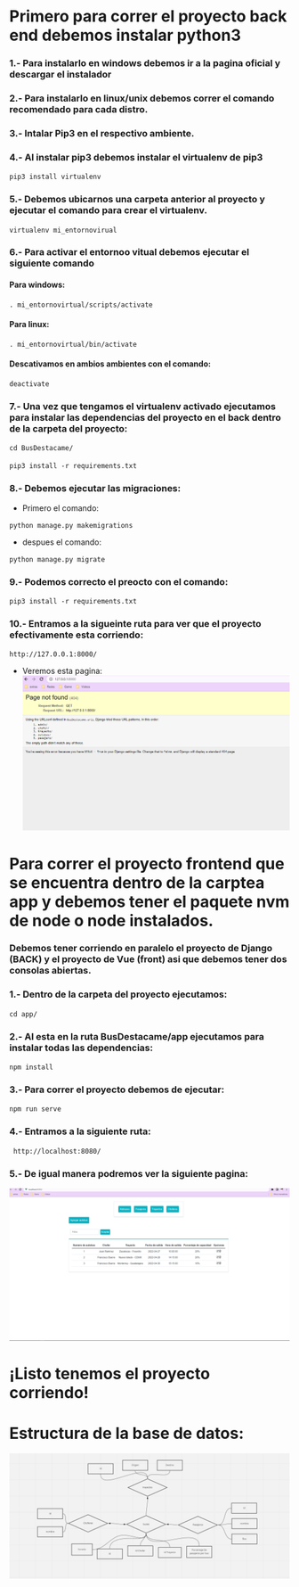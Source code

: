 #
# Primero para correr el proyecto back end debemos instalar python3

### 1.- Para instalarlo en windows debemos ir a la pagina oficial y descargar el instalador
### 2.- Para instalarlo en linux/unix debemos correr el comando recomendado para cada distro.
### 3.- Intalar Pip3 en el respectivo ambiente.

### 4.- Al instalar pip3 debemos instalar el virtualenv de pip3
```
pip3 install virtualenv
```
### 5.- Debemos ubicarnos una carpeta anterior al proyecto y ejecutar el comando para crear el virtualenv.
```
virtualenv mi_entornovirual
```
### 6.- Para activar el entornoo vitual debemos ejecutar el siguiente comando
#### Para windows:
```
. mi_entornovirtual/scripts/activate
```
#### Para linux:
```
. mi_entornovirtual/bin/activate
```
#### Descativamos en ambios ambientes con el comando:
```
deactivate
```
### 7.- Una vez que tengamos el virtualenv activado ejecutamos para instalar las dependencias del proyecto en el back dentro de la carpeta del proyecto:
```
cd BusDestacame/

pip3 install -r requirements.txt
```
### 8.- Debemos ejecutar las migraciones:
- Primero el comando:
```
python manage.py makemigrations
```
- despues el comando:
```
python manage.py migrate
```

### 9.- Podemos correcto el preocto con el comando:
```
pip3 install -r requirements.txt
```
 ### 10.- Entramos a la sigueinte ruta para ver que el proyecto efectivamente esta corriendo:
```
http://127.0.0.1:8000/
```
- Veremos esta pagina:
![Image text](DocsImg/dajngo-corriendo.png)
#
# Para correr el proyecto frontend que se encuentra dentro de la carptea app y debemos tener el paquete nvm de node o node instalados.

### Debemos tener corriendo en paralelo el proyecto de Django (BACK) y el proyecto de Vue (front) asi que debemos tener dos consolas abiertas.

### 1.- Dentro de la carpeta del proyecto ejecutamos:

```
cd app/
```
### 2.- Al esta en la ruta BusDestacame/app ejecutamos para instalar todas las dependencias:

```
npm install
```

### 3.- Para correr el proyecto debemos de ejecutar:

```
npm run serve
```

### 4.- Entramos a la siguiente ruta:
```
 http://localhost:8080/
```
### 5.- De igual manera podremos ver la siguiente pagina:


![Image text](DocsImg/vue-corriendo.png)
#
# ¡Listo tenemos el proyecto corriendo!

# Estructura de la base de datos:

![Image text](DocsImg/basededatos.png)
